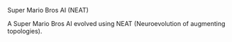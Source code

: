 Super Mario Bros AI (NEAT)

A Super Mario Bros AI evolved using NEAT (Neuroevolution of augmenting topologies).
